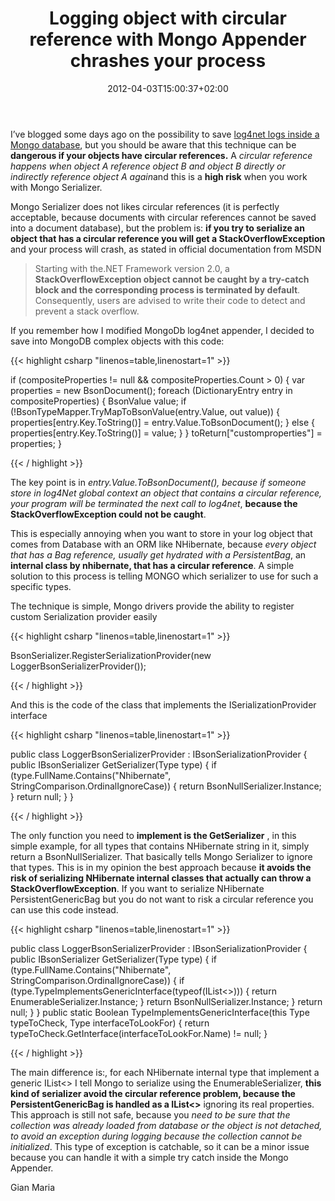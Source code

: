 ﻿---
title: "Logging object with circular reference with Mongo Appender chrashes your process"
description: ""
date: 2012-04-03T15:00:37+02:00
draft: false
tags: [MongoDb,NoSql]
categories: [NoSql]
---
I’ve blogged some days ago on the possibility to save [log4net logs inside a Mongo database](http://www.codewrecks.com/blog/index.php/2012/03/19/using-mongo-database-to-store-log4net-logs/), but you should be aware that this technique can be  **dangerous if your objects have circular references.** A *circular reference happens when object A reference object B and object B directly or indirectly reference object A again*and this is a  **high risk** when you work with Mongo Serializer.

Mongo Serializer does not likes circular references (it is perfectly acceptable, because documents with circular references cannot be saved into a document database), but the problem is:  **if you try to serialize an object that has a circular reference you will get a StackOverflowException** and your process will crash, as stated in official documentation from MSDN

> Starting with the.NET Framework version 2.0, a  **StackOverflowException object cannot be caught by a try-catch block and the corresponding process is terminated by default**. Consequently, users are advised to write their code to detect and prevent a stack overflow.

If you remember how I modified MongoDb log4net appender, I decided to save into MongoDB complex objects with this code:

{{< highlight csharp "linenos=table,linenostart=1" >}}


if (compositeProperties != null && compositeProperties.Count > 0)
{
    var properties = new BsonDocument();
    foreach (DictionaryEntry entry in compositeProperties)
    {
        BsonValue value;
        if (!BsonTypeMapper.TryMapToBsonValue(entry.Value, out value))
        {
            properties[entry.Key.ToString()] = entry.Value.ToBsonDocument();
        }
        else
        {
            properties[entry.Key.ToString()] = value;
        }
    }
    toReturn["customproperties"] = properties;
}

{{< / highlight >}}

The key point is in *entry.Value.ToBsonDocument(), because if someone store in log4Net global context an object that contains a circular reference, your program will be terminated the next call to log4net*, **because the StackOverflowException could not be caught**.

This is especially annoying when you want to store in your log object that comes from Database with an ORM like NHibernate, because *every object that has a Bag reference, usually get hydrated with a PersistentBag*, an  **internal class by nhibernate, that has a circular reference**. A simple solution to this process is telling MONGO which serializer to use for such a specific types.

The technique is simple, Mongo drivers provide the ability to register custom Serialization provider easily

{{< highlight csharp "linenos=table,linenostart=1" >}}


BsonSerializer.RegisterSerializationProvider(new LoggerBsonSerializerProvider());

{{< / highlight >}}

And this is the code of the class that implements the ISerializationProvider interface

{{< highlight csharp "linenos=table,linenostart=1" >}}


public class LoggerBsonSerializerProvider : IBsonSerializationProvider
{
    public IBsonSerializer GetSerializer(Type type)
    {
        if (type.FullName.Contains("Nhibernate", StringComparison.OrdinalIgnoreCase))
        {
               return BsonNullSerializer.Instance;
        }
        return null;
    }
}

{{< / highlight >}}

The only function you need to  **implement is the GetSerializer** , in this simple example, for all types that contains NHibernate string in it, simply return a BsonNullSerializer. That basically tells Mongo Serializer to ignore that types. This is in my opinion the best approach because **it avoids the risk of serializing NHibernate internal classes that actually can throw a StackOverflowException**. If you want to serialize NHibernate PersistentGenericBag but you do not want to risk a circular reference you can use this code instead.

{{< highlight csharp "linenos=table,linenostart=1" >}}


public class LoggerBsonSerializerProvider : IBsonSerializationProvider
{
    public IBsonSerializer GetSerializer(Type type)
    {
        if (type.FullName.Contains("Nhibernate", StringComparison.OrdinalIgnoreCase))
        {
            if (type.TypeImplementsGenericInterface(typeof(IList<>)))
            {
                    return EnumerableSerializer.Instance;
            }
            return BsonNullSerializer.Instance;
        }
        return null;
    }
}
public static Boolean TypeImplementsGenericInterface(this Type typeToCheck, Type interfaceToLookFor)
{
return typeToCheck.GetInterface(interfaceToLookFor.Name) != null;
}

{{< / highlight >}}

The main difference is:, for each NHibernate internal type that implement a generic IList&lt;&gt; I tell Mongo to serialize using the EnumerableSerializer,  **this kind of serializer avoid the circular reference problem, because the PersistentGenericBag is handled as a IList&lt;&gt;** ignoring its real properties. This approach is still not safe, because you *need to be sure that the collection was already loaded from database or the object is not detached, to avoid an exception during logging because the collection cannot be initialized*. This type of exception is catchable, so it can be a minor issue because you can handle it with a simple try catch inside the Mongo Appender.

Gian Maria

